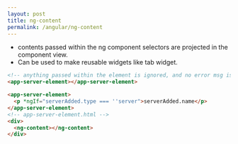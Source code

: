 ```yaml
---
layout: post
title: ng-content
permalink: /angular/ng-content
---
```


- contents passed within the ng component selectors are projected in the component view.
- Can be used to make reusable widgets like tab widget.

```html
<!-- anything passed within the element is ignored, and no error msg is shown -->
<app-server-element></app-server-element>

<app-server-element>
  <p *ngIf="serverAdded.type === ''server">serverAdded.name</p>
</app-server-element>
<!-- app-server-element.html -->
<div>
  <ng-content></ng-content>
</div>
```

